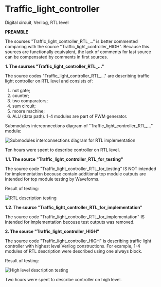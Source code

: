 # Traffic_light_controller
Digital circuit, Verilog, RTL level

**PREAMBLE** 

The sourses "Traffic_light_controller_RTL_..." is better commented comparing with the source "Traffic_light_controller_HIGH". Because this sources are functionally equivalent, the lack of comments for last source can be compensated by comments in first sources.  

**1. The sourses "Traffic_light_controller_RTL_..."**

The source codes "Traffic_light_controller_RTL_..." are describing traffic light controller on RTL level and consists of:
1) not gate; 
2) counter;
3) two comparators;
4) sum circuit;
5) moore machine;
6) ALU (data path).
1-4 modules are part of PWM generator.
 
Submodules interconnections diagram of "Traffic_light_controller_RTL_..." module:

![Submodules interconnections diagram for RTL implementation](https://github.com/user-attachments/assets/be9ea7eb-935d-4b9f-b66e-452712a6958d)

Ten hours were spent to describe controller on RTL level. 

**1.1. The source "Traffic_light_controller_RTL_for_testing"**

The source code "Traffic_light_controller_RTL_for_testing" IS NOT intended for implementation becouse contain additional top module outputs are intended for top module testing by Waveforms.

Result of testing:

![RTL description testing](https://github.com/user-attachments/assets/9cb02b07-31c9-4fab-8aa9-f4082107d8c0)

**1.2. The source "Traffic_light_controller_RTL_for_implementation"**

The source code "Traffic_light_controller_RTL_for_implementation" IS intended for implementation becouse test outputs was removed.

**2. The source "Traffic_light_controller_HIGH"**

The source code "Traffic_light_controller_HIGH" is describing traffic light controller with highest level Verilog constructions.
For example, 1-4 modules of RTL description were described using one always block.

Result of testing:

![High level description testing](https://github.com/user-attachments/assets/de25708e-30f1-4132-b3db-55a08c1cd255)

Two hours were spent to describe controller on high level. 





